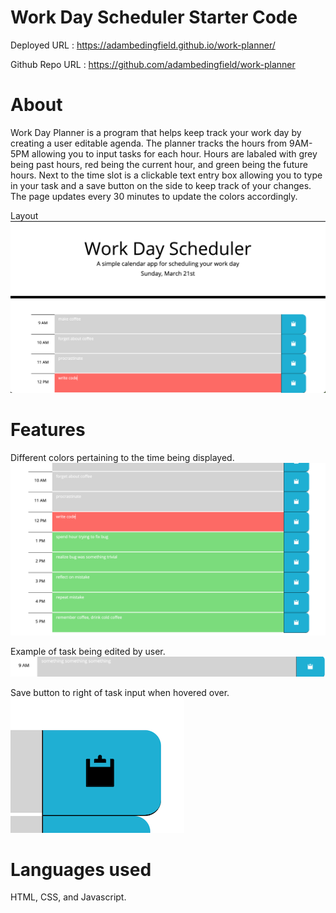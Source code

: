 # Work Day Scheduler Starter Code

 Deployed URL : https://adambedingfield.github.io/work-planner/  </br>
 
 Github Repo URL : https://github.com/adambedingfield/work-planner

 # About
Work Day Planner is a program that helps keep track your work day by creating a user editable agenda. The planner tracks the hours from 9AM-5PM allowing you to input tasks for each hour. Hours are labaled with grey being past hours, red being the current hour, and green being the future hours. Next to the time slot is a clickable text entry box allowing you to type in your task and a save button on the side to keep track of your changes. The page updates every 30 minutes to update the colors accordingly.

Layout
![Layout](develop/images/Layout.png)

# Features
Different colors pertaining to the time being displayed.
![Time](develop/images/Time.png)

Example of task being edited by user.
![Edit](develop/images/Edit.png)

Save button to right of task input when hovered over.
![Save](develop/images/Save.png)


# Languages used
HTML, CSS, and Javascript. </br>
